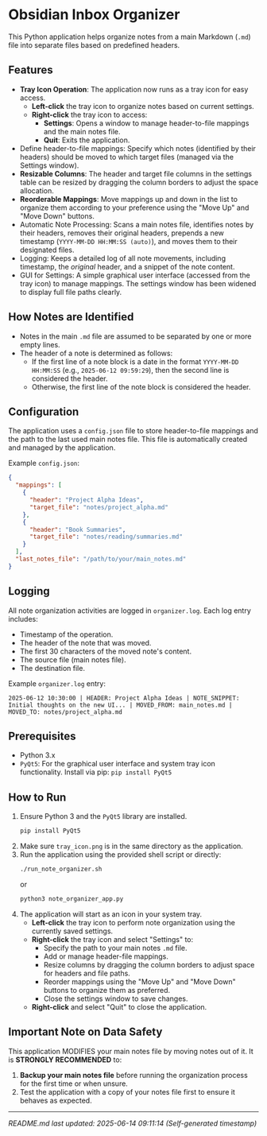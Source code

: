 # Obsidian Inbox Organizer

This Python application helps organize notes from a main Markdown (`.md`) file into separate files based on predefined headers.

## Features

-   **Tray Icon Operation**: The application now runs as a tray icon for easy access.
    -   **Left-click** the tray icon to organize notes based on current settings.
    -   **Right-click** the tray icon to access:
        -   **Settings**: Opens a window to manage header-to-file mappings and the main notes file.
        -   **Quit**: Exits the application.
-   Define header-to-file mappings: Specify which notes (identified by their headers) should be moved to which target files (managed via the Settings window).
-   **Resizable Columns**: The header and target file columns in the settings table can be resized by dragging the column borders to adjust the space allocation.
-   **Reorderable Mappings**: Move mappings up and down in the list to organize them according to your preference using the "Move Up" and "Move Down" buttons.
-   Automatic Note Processing: Scans a main notes file, identifies notes by their headers, removes their original headers, prepends a new timestamp (`YYYY-MM-DD HH:MM:SS (auto)`), and moves them to their designated files.
-   Logging: Keeps a detailed log of all note movements, including timestamp, the *original* header, and a snippet of the note content.
-   GUI for Settings: A simple graphical user interface (accessed from the tray icon) to manage mappings. The settings window has been widened to display full file paths clearly.

## How Notes are Identified

-   Notes in the main `.md` file are assumed to be separated by one or more empty lines.
-   The header of a note is determined as follows:
    -   If the first line of a note block is a date in the format `YYYY-MM-DD HH:MM:SS` (e.g., `2025-06-12 09:59:29`), then the second line is considered the header.
    -   Otherwise, the first line of the note block is considered the header.

## Configuration

The application uses a `config.json` file to store header-to-file mappings and the path to the last used main notes file. This file is automatically created and managed by the application.

Example `config.json`:
```json
{
  "mappings": [
    {
      "header": "Project Alpha Ideas",
      "target_file": "notes/project_alpha.md"
    },
    {
      "header": "Book Summaries",
      "target_file": "notes/reading/summaries.md"
    }
  ],
  "last_notes_file": "/path/to/your/main_notes.md"
}
```

## Logging

All note organization activities are logged in `organizer.log`. Each log entry includes:
-   Timestamp of the operation.
-   The header of the note that was moved.
-   The first 30 characters of the moved note's content.
-   The source file (main notes file).
-   The destination file.

Example `organizer.log` entry:
```
2025-06-12 10:30:00 | HEADER: Project Alpha Ideas | NOTE_SNIPPET: Initial thoughts on the new UI... | MOVED_FROM: main_notes.md | MOVED_TO: notes/project_alpha.md
```

## Prerequisites

-   Python 3.x
-   `PyQt5`: For the graphical user interface and system tray icon functionality. Install via pip: `pip install PyQt5`

## How to Run

1.  Ensure Python 3 and the `PyQt5` library are installed.
    ```bash
    pip install PyQt5
    ```
2.  Make sure `tray_icon.png` is in the same directory as the application.
3.  Run the application using the provided shell script or directly:
    ```bash
    ./run_note_organizer.sh
    ```
    or
    ```bash
    python3 note_organizer_app.py
    ```
4.  The application will start as an icon in your system tray.
    -   **Left-click** the tray icon to perform note organization using the currently saved settings.
    -   **Right-click** the tray icon and select "Settings" to:
        -   Specify the path to your main notes `.md` file.
        -   Add or manage header-file mappings.
        -   Resize columns by dragging the column borders to adjust space for headers and file paths.
        -   Reorder mappings using the "Move Up" and "Move Down" buttons to organize them as preferred.
        -   Close the settings window to save changes.
    -   **Right-click** and select "Quit" to close the application.

## Important Note on Data Safety

This application MODIFIES your main notes file by moving notes out of it. It is **STRONGLY RECOMMENDED** to:
1.  **Backup your main notes file** before running the organization process for the first time or when unsure.
2.  Test the application with a copy of your notes file first to ensure it behaves as expected.

---
*README.md last updated: 2025-06-14 09:11:14 (Self-generated timestamp)*